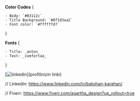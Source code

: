 **Color Codes** {

    - Body: `#03112c`
    - Title Background: `#0f1d3aa2`
    - Font color: `#ffffffd7`

}

**Fonts**  {

    - Title: _anton_
    - Text: _comfortaa_

}

[![linkedin](https://img.shields.io/badge/Linkedin-000000?style=for-the-badge&logo=Linkedin&logoColor=white)](profilinizin linki)

// Linkedin:
  https://www.linkedin.com/in/batuhan-karahan/
  
// Fiverr:
  https://www.fiverr.com/agartha_design?up_rollout=true
